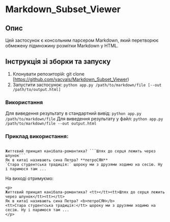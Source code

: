 # Markdown_Subset_Viewer

## Опис
Цей застосунок є консольним парсером Markdown, який перетворює обмежену підмножину розмітки Markdown у HTML.

## Інструкція зі зборки та запуску
1. Клонувати репозиторій:
   git clone [https://github.com/yacvals/Markdown_Subset_Viewer)
2. Запустити застосунок: 
   `python app.py /path/to/markdown/file [--out /path/to/output.html]`
### Використання
Для виведення результату в стандартний вивід:
`python app.py /path/to/markdown/file`
Для виведення результату у файл:
`python app.py /path/to/markdown/file --out output.html`

### Приклад використання:
```

Життєвий принцип канібала-романтика? ```Шлях до серця лежить через шлунок```
Як в китаї називають сина Петра? **петроСЯН**
`Стара студентська традиція:` щороку ми з друзями ходимо на сесію. Ну і паримося там ...
```
На виході отримуємо:

```
<p>
Життєвий принцип канібала-романтика? <tt></tt><tt>Шлях до серця лежить через шлунок</tt><tt></tt>
Як в китаї називають сина Петра? <b>петроСЯН</b>
<tt>Стара студентська традиція:</tt> щороку ми з друзями ходимо на сесію. Ну і паримося там ...
</p>
```
